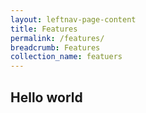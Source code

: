 ```yaml
---
layout: leftnav-page-content
title: Features
permalink: /features/
breadcrumb: Features
collection_name: featuers
---
```


## Hello world